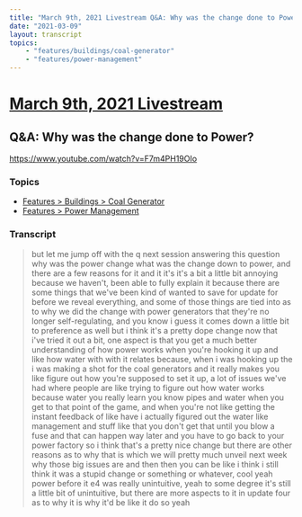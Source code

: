 ```yaml
---
title: "March 9th, 2021 Livestream Q&A: Why was the change done to Power?"
date: "2021-03-09"
layout: transcript
topics:
    - "features/buildings/coal-generator"
    - "features/power-management"
---
```

# [March 9th, 2021 Livestream](../2021-03-09.md)
## Q&A: Why was the change done to Power?
https://www.youtube.com/watch?v=F7m4PH19OIo

### Topics
* [Features > Buildings > Coal Generator](../topics/features/buildings/coal-generator.md)
* [Features > Power Management](../topics/features/power-management.md)

### Transcript

> but let me jump off with the q next session answering this question why was the power change what was the change down to power, and there are a few reasons for it and it it's it's a bit a little bit annoying because we haven't, been able to fully explain it because there are some things that we've been kind of wanted to save for update for before we reveal everything, and some of those things are tied into as to why we did the change with power generators that they're no longer self-regulating, and you know i guess it comes down a little bit to preference as well but i think it's a pretty dope change now that i've tried it out a bit, one aspect is that you get a much better understanding of how power works when you're hooking it up and like how water with with it relates because, when i was hooking up the i was making a shot for the coal generators and it really makes you like figure out how you're supposed to set it up, a lot of issues we've had where people are like trying to figure out how water works because water you really learn you know pipes and water when you get to that point of the game, and when you're not like getting the instant feedback of like have i actually figured out the water like management and stuff like that you don't get that until you blow a fuse and that can happen way later and you have to go back to your power factory so i think that's a pretty nice change but there are other reasons as to why that is which we will pretty much unveil next week why those big issues are and then then you can be like i think i still think it was a stupid change or something or whatever, cool yeah power before it e4 was really unintuitive, yeah to some degree it's still a little bit of unintuitive, but there are more aspects to it in update four as to why it is why it'd be like it do so yeah
